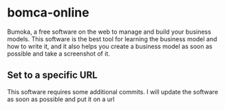 # bomca-online
Bumoka, a free software on the web to manage and build your business models. This software is the best tool for learning the business model and how to write it, and it also helps you create a business model as soon as possible and take a screenshot of it.

## Set to a specific URL
This software requires some additional commits. I will update the software as soon as possible and put it on a url
